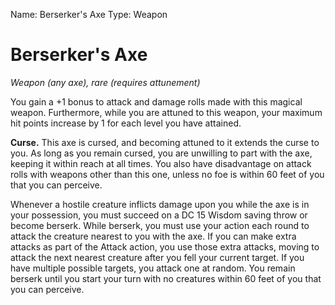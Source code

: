Name: Berserker's Axe
Type: Weapon

# Berserker's Axe
_Weapon (any axe), rare (requires attunement)_

You gain a +1 bonus to attack and damage rolls made with this magical weapon. Furthermore, while you are attuned to this weapon, your maximum hit points increase by 1 for each level you have attained.

**Curse.** This axe is cursed, and becoming attuned to it extends the curse to you. As long as you remain cursed, you are unwilling to part with the axe, keeping it within reach at all times. You also have disadvantage on attack rolls with weapons other than this one, unless no foe is within 60 feet of you that you can perceive.

Whenever a hostile creature inflicts damage upon you while the axe is in your possession, you must succeed on a DC 15 Wisdom saving throw or become berserk. While berserk, you must use your action each round to attack the creature nearest to you with the axe. If you can make extra attacks as part of the Attack action, you use those extra attacks, moving to attack the next nearest creature after you fell your current target. If you have multiple possible targets, you attack one at random. You remain berserk until you start your turn with no creatures within 60 feet of you that you can perceive.